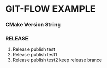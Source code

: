 # GIT-FLOW EXAMPLE

### CMake Version String

### RELEASE
1. Release publish test
2. Release publish test1
3. Release publish test2 keep release brance

